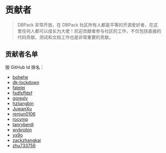# 贡献者

> DBPack 非常开放，在 DBPack 社区所有人都是平等的开源爱好者，在这里任何人都可以成长为大佬！欢迎贡献者参与社区的工作，不仅包括直接的代码贡献，测试和文档工作也是非常重要的贡献。

## 贡献者名单

按 GitHub Id 排名：

+ [bohehe](https://github.com/bohehe)
+ [dk-lockdown](https://github.com/dk-lockdown)
+ [fatelei](https://github.com/fatelei)
+ [fsdfsffdsf](https://github.com/fsdfsffdsf)
+ [gorexlv](https://github.com/gorexlv)
+ [hzliangbin](https://github.com/hzliangbin) 
+ [JuwanXu](https://github.com/JuwanXu)
+ [renjun0106](https://github.com/renjun0106)
+ [rocymp](https://github.com/rocymp)
+ [tanryberdi](https://github.com/tanryberdi)
+ [wybrobin](https://github.com/wybrobin)
+ [yx9o](https://github.com/yx9o)
+ [zackzhangkai](https://github.com/zackzhangkai)
+ [zhu733756](https://github.com/zhu733756)

